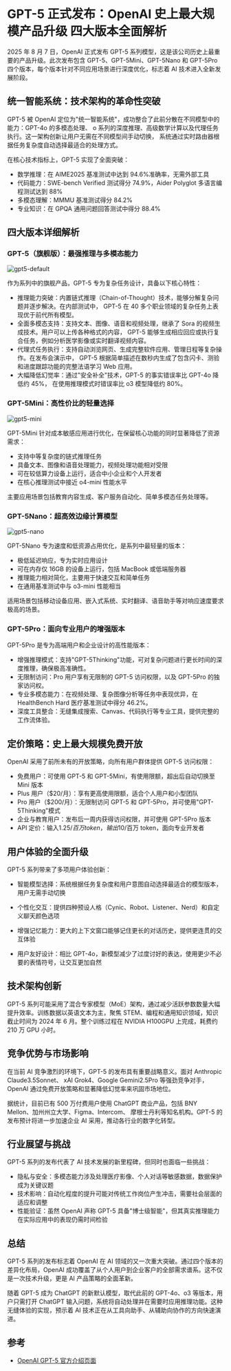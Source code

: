 # GPT-5 正式发布：OpenAI 史上最大规模产品升级 四大版本全面解析

2025 年 8 月 7 日，OpenAI 正式发布 GPT-5 系列模型，这是该公司历史上最重要的产品升级。此次发布包含
GPT-5、GPT-5Mini、GPT-5Nano 和 GPT-5Pro 四个版本，每个版本针对不同应用场景进行深度优化，标志着 AI 技术进入全新发展阶段。

## 统一智能系统：技术架构的革命性突破

GPT-5 被 OpenAI 定位为"统一智能系统"，成功整合了此前分散在不同模型中的能力：GPT-4o 的多模态处理、
o 系列的深度推理、高级数学计算以及代理任务执行。这一架构创新让用户无需在不同模型间手动切换，
系统通过实时路由器根据任务复杂度自动选择最适合的处理方式。

在核心技术指标上，GPT-5 实现了全面突破：

- 数学推理：在 AIME2025 基准测试中达到 94.6%准确率，无需外部工具
- 代码能力：SWE-bench Verified 测试得分 74.9%，Aider Polyglot 多语言编程测试达到 88%
- 多模态理解：MMMU 基准测试得分 84.2%
- 专业知识：在 GPQA 通用问题回答测试中得分 88.4%

## 四大版本详细解析

### GPT-5（旗舰版）：最强推理与多模态能力

![gpt5-default](./images/gpt5-01.png)

作为系列中的旗舰产品，GPT-5 专为复杂任务设计，具备以下核心特性：

- 推理能力突破：内置链式推理（Chain-of-Thought）技术，能够分解复杂问题并逐步解决。在内部测试中，
  GPT-5 在 40 多个职业领域的复杂任务上表现优于前代所有模型。
- 全面多模态支持：支持文本、图像、语音和视频处理，继承了 Sora 的视频生成技术。用户可以上传各种格式的内容，
  GPT-5 能够生成相应回应或执行复合任务，例如分析医学影像或实时翻译视频内容。
- 代理式任务执行：支持自动浏览网页、生成完整软件应用、管理日程等复杂操作。在发布会演示中，
  GPT-5 根据简单描述在数秒内生成了包含闪卡、测验和进度跟踪功能的完整法语学习 Web 应用。
- 大幅降低幻觉率：通过"安全补全"技术，GPT-5 的事实错误率比 GPT-4o 降低约 45%，
  在使用推理模式时错误率比 o3 模型降低约 80%。

### GPT-5Mini：高性价比的轻量选择

![gpt5-mini](./images/gpt5-02.png)

GPT-5Mini 针对成本敏感应用进行优化，在保留核心功能的同时显著降低了资源需求：

- 支持中等复杂度的链式推理任务
- 具备文本、图像和语音处理能力，视频处理功能相对受限
- 可在较低算力设备上运行，适合中小企业和个人开发者
- 在核心推理测试中接近 o4-mini 性能水平

主要应用场景包括教育内容生成、客户服务自动化、简单多模态任务处理等。

### GPT-5Nano：超高效边缘计算模型

![gpt5-nano](./images/gpt5-03.png)

GPT-5Nano 专为速度和低资源占用优化，是系列中最轻量的版本：

- 极低延迟响应，专为实时应用设计
- 可在内存仅 16GB 的设备上运行，包括 MacBook 或低端服务器
- 推理能力相对简化，主要用于快速交互和简单任务
- 在通用基准测试中与 o3-mini 性能相当

适用场景包括移动设备应用、嵌入式系统、实时翻译、语音助手等对响应速度要求极高的场景。

### GPT-5Pro：面向专业用户的增强版本

GPT-5Pro 是专为高端用户和企业设计的高性能版本：

- 增强推理模式：支持"GPT-5Thinking"功能，可对复杂问题进行更长时间的深度推理，确保极高准确性。
- 无限制访问：Pro 用户享有无限制的 GPT-5 访问权限，以及 GPT-5Pro 的独家访问权。
- 专业多模态能力：在视频处理、复杂图像分析等任务中表现优异，在 HealthBench Hard 医疗基准测试中得分 46.2%。
- 深度工具整合：无缝集成搜索、Canvas、代码执行等专业工具，提供完整的工作流体验。

## 定价策略：史上最大规模免费开放

OpenAI 采用了前所未有的开放策略，向所有用户群体提供 GPT-5 访问权限：

- 免费用户：可使用 GPT-5 和 GPT-5Mini，有使用限额，超出后自动切换至 Mini 版本
- Plus 用户（$20/月）：享有更高使用限额，适合个人用户和小型团队
- Pro 用户（$200/月）：无限制访问 GPT-5 和 GPT-5Pro，并可使用"GPT-5Thinking"模式
- 企业与教育用户：发布后一周内获得访问权限，并可使用 GPT-5Pro 版本
- API 定价：输入$1.25/百万 token，输出$10/百万 token，面向专业开发者

## 用户体验的全面升级

GPT-5 系列带来了多项用户体验创新：

- 智能模型选择：系统根据任务复杂度和用户意图自动选择最适合的模型版本，用户无需手动切换

- 个性化交互：提供四种预设人格（Cynic、Robot、Listener、Nerd）和自定义聊天颜色选项

- 增强记忆能力：更大的上下文窗口能够记住更长的对话历史，提供更连贯的交互体验

- 用户友好设计：相比 GPT-4o，新模型减少了过度讨好的表达，使用更少不必要的表情符号，让交互更加自然

## 技术架构创新

GPT-5 系列可能采用了混合专家模型（MoE）架构，通过减少活跃参数数量大幅提升效率。训练数据以英语文本为主，聚焦
STEM、编程和通用知识领域，知识截止时间为 2024 年 6 月。整个训练过程在 NVIDIA H100GPU 上完成，耗费约 210 万 GPU 小时。

## 竞争优势与市场影响

在当前 AI 竞争激烈的环境下，GPT-5 的发布具有重要战略意义。面对 Anthropic Claude3.5Sonnet、
xAI Grok4、Google Gemini2.5Pro 等强劲竞争对手，OpenAI 通过免费开放策略和显著降低幻觉率来巩固市场地位。

据统计，目前已有 500 万付费用户使用 ChatGPT 商业产品，包括 BNY Mellon、加州州立大学、Figma、Intercom、
摩根士丹利等知名机构。GPT-5 的发布预计将进一步加速企业 AI 采用，推动各行业的数字化转型。

## 行业展望与挑战

GPT-5 系列的发布代表了 AI 技术发展的新里程碑，但同时也面临一些挑战：

- 隐私与安全：多模态能力涉及处理医疗影像、个人对话等敏感数据，数据保护成为关键议题
- 技术影响：自动化程度的提升可能对传统工作岗位产生冲击，需要社会层面的适应和调整
- 性能验证：虽然 OpenAI 声称 GPT-5 具备"博士级智能"，但其真实推理能力在实际应用中的表现仍需时间检验

## 总结

GPT-5 系列的发布标志着 OpenAI 在 AI 领域的又一次重大突破。通过四个版本的差异化布局，OpenAI
成功覆盖了从个人用户到企业客户的全部需求谱系。这不仅是一次技术升级，更是 AI 产品策略的全面革新。

随着 GPT-5 成为 ChatGPT 的新默认模型，取代此前的 GPT-4o、o3 等版本，用户只需打开 ChatGPT
输入问题，系统将自动处理并在需要时应用推理功能。这种无缝体验的实现，预示着 AI 技术正在从工具向助手、从辅助向协作的方向快速演进。

## 参考

- [OpenAI GPT-5 官方介绍页面](https://openai.com/index/introducing-gpt-5/)
